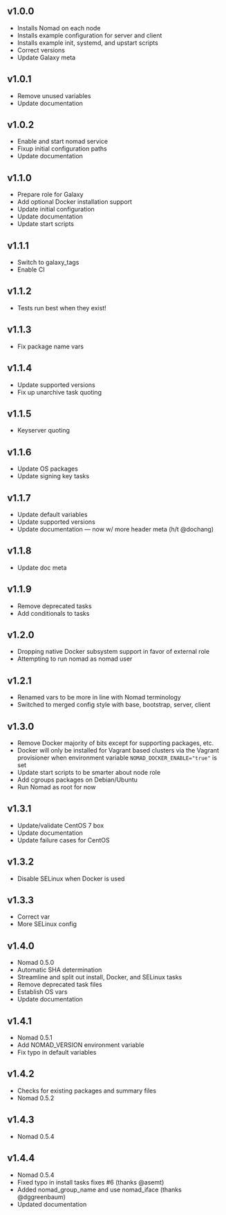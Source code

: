 ## v1.0.0

- Installs Nomad on each node
- Installs example configuration for server and client
- Installs example init, systemd, and upstart scripts
- Correct versions
- Update Galaxy meta

## v1.0.1

- Remove unused variables
- Update documentation

## v1.0.2

- Enable and start nomad service
- Fixup initial configuration paths
- Update documentation

## v1.1.0

- Prepare role for Galaxy
- Add optional Docker installation support
- Update initial configuration
- Update documentation
- Update start scripts

## v1.1.1

- Switch to galaxy_tags
- Enable CI

## v1.1.2

- Tests run best when they exist!

## v1.1.3

- Fix package name vars

## v1.1.4

- Update supported versions
- Fix up unarchive task quoting

## v1.1.5

- Keyserver quoting

## v1.1.6

- Update OS packages
- Update signing key tasks

## v1.1.7

- Update default variables
- Update supported versions
- Update documentation — now w/ more header meta (h/t @dochang)

## v1.1.8

- Update doc meta

## v1.1.9

- Remove deprecated tasks
- Add conditionals to tasks

## v1.2.0

- Dropping native Docker subsystem support in favor of external role
- Attempting to run nomad as nomad user

## v1.2.1

- Renamed vars to be more in line with Nomad terminology
- Switched to merged config style with base, bootstrap, server, client

## v1.3.0

- Remove Docker majority of bits except for supporting packages, etc.
- Docker will only be installed for Vagrant based clusters via the
  Vagrant provisioner when environment variable `NOMAD_DOCKER_ENABLE="true"`
  is set
- Update start scripts to be smarter about node role
- Add cgroups packages on Debian/Ubuntu
- Run Nomad as root for now

## v1.3.1

- Update/validate CentOS 7 box
- Update documentation
- Update failure cases for CentOS

## v1.3.2

- Disable SELinux when Docker is used

## v1.3.3

- Correct var
- More SELinux config

## v1.4.0

- Nomad 0.5.0
- Automatic SHA determination
- Streamline and split out install, Docker, and SELinux tasks
- Remove deprecated task files
- Establish OS vars
- Update documentation

## v1.4.1

- Nomad 0.5.1
- Add NOMAD_VERSION environment variable
- Fix typo in default variables

## v1.4.2

- Checks for existing packages and summary files
- Nomad 0.5.2

## v1.4.3

- Nomad 0.5.4

## v1.4.4

- Nomad 0.5.4
- Fixed typo in install tasks fixes #6 (thanks @asemt)
- Added nomad_group_name and use nomad_iface (thanks @dggreenbaum)
- Updated documentation

